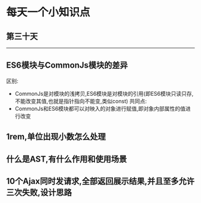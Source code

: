 # 每天一个小知识点
## 第三十天 
---

## ES6模块与CommonJs模块的差异
区别:
- CommonJs是对模块的浅拷贝,ES6模块是对模块的引用(即ES6模块只读只存,不能改变其值,也就是指针指向不能变,类似const)
共同点:
- CommonJs和ES6模块都可以对映入的对象进行赋值,即对象内部属性的值进行改变

## 1rem,单位出现小数怎么处理

## 什么是AST,有什么作用和使用场景

## 10个Ajax同时发请求,全部返回展示结果,并且至多允许三次失败,设计思路
